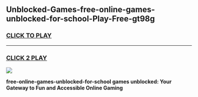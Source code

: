 
## Unblocked-Games-free-online-games-unblocked-for-school-Play-Free-gt98g
<h3>
<a href="https://premium76.site?title=free-online-games-unblocked-for-school&ref=20M">CLICK TO PLAY</a></h3>
<hr>

<h3>
<a href="https://premium76.site?title=free-online-games-unblocked-for-school&ref=20M">CLICK 2 PLAY</a>
  
</h3>

<a href="https://premium76.site?title=free-online-games-unblocked-for-school&ref=19M"><img src="https://clearcache.store/games.png"></a>


**free-online-games-unblocked-for-school games unblocked: Your Gateway to Fun and Accessible Online Gaming**
